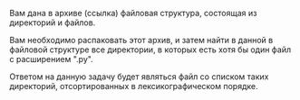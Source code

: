 Вам дана в архиве (ссылка) файловая структура, состоящая из директорий и файлов.

Вам необходимо распаковать этот архив, и затем найти в данной в файловой структуре все директории, в которых есть хотя
бы один файл с расширением ".py".

Ответом на данную задачу будет являться файл со списком таких директорий, отсортированных в лексикографическом порядке.